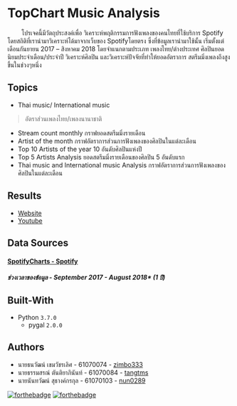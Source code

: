 # TopChart Music Analysis
&nbsp;&nbsp;&nbsp;&nbsp;&nbsp;&nbsp;&nbsp;&nbsp;โปรเจคนี้มีวัตถุประสงค์เพื่อ วิเคราะห์พฤติกรรมการฟังเพลงของคนไทยที่ใช้บริการ Spotify
โดยสถิติที่เรานำมาวิเคราะห์ได้มาจากเว็บของ Spotifyโดยตรง ซึ่งที่ข้อมูลเรานำมาใช้นั้น
เริ่มตั้งแต่เดือนกันยายน 2017 – สิงหาคม 2018 โดยจำแนกตามประเภท เพลงไทย/ต่างประเทศ
ศิลปินยอดนิยมประจำเดือน/ประจำปี วิเคราะห์ศิลปิน และวิเคราะห์ปัจจัยที่ทำให้ยอดอัตราการ
สตรีมมิ่งเพลงถึงสูงขึ้นในช่วงๆหนึ่ง

## Topics
* Thai music/ International music
> อัตราส่วนเพลงไทย/เพลงนานาชาติ
* Stream count monthly
กราฟยอดสตรีมมิ่งรายเดือน
* Artist of the month
กราฟอัตราการส่วนการฟังเพลงของศิลปินในแต่ละเดือน
* Top 10 Artists of the year
10 อันดับศิลปินแห่งปี
* Top 5 Artists Analysis
ยอดสตรีมมิ่งรายเดือนของศิลปิน 5 อันดับแรก
* Thai music and International music Analysis
กราฟอัตราการส่วนการฟังเพลงของศิลปินในแต่ละเดือน

## Results
* [Website](http://www.it.kmitl.ac.th/~it61070103/WEB/index.html)
* [Youtube](https://youtu.be/8BghPck5udw)

## Data Sources
#### [SpotifyCharts - Spotify](https://spotifycharts.com/regional/th/weekly/latest)
##### **ช่วงเวลาของข้อมูล -** September 2017 - August 2018* (1 ปี)

## Built-With
* Python `3.7.0`
    * pygal `2.0.0`

## Authors
* นายธนวัฒน์ เขมวัชรเลิศ - 61070074 - [zimbo333](https://github.com/zimbo333)
* นายธรรมสรณ์ ตันติยาภินันท์ - 61070084 - [tangtms](https://github.com/tangtms)
* นายนันทวัฒน์ สุธางค์กรกุล - 61070103 - [nun0289](https://github.com/nun0289)

[![forthebadge](https://forthebadge.com/images/badges/made-with-python.svg)](https://forthebadge.com)
[![forthebadge](https://forthebadge.com/images/badges/built-with-love.svg)](https://forthebadge.com)